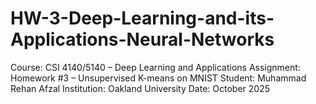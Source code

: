 # HW-3-Deep-Learning-and-its-Applications-Neural-Networks
Course: CSI 4140/5140 – Deep Learning and Applications Assignment: Homework #3
– Unsupervised K-means on MNIST 
Student: Muhammad Rehan Afzal 
Institution: Oakland University 
Date: October 2025
